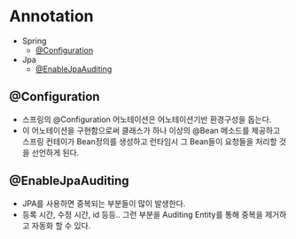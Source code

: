 # Annotation
- Spring
	- [@Configuration](#@Configuration)
- Jpa
	- [@EnableJpaAuditing](#@EnableJpaAuditing)

## @Configuration
- 스프링의 @Configuration 어노테이션은 어노테이션기반 환경구성을 돕는다. 
- 이 어노테이션을 구현함으로써 클래스가 하나 이상의 @Bean 메소드를 제공하고 스프링 컨테이가 Bean정의를 생성하고 런타임시 그 Bean들이 요청들을 처리할 것을 선언하게 된다. 


## @EnableJpaAuditing
- JPA를 사용하면 중복되는 부분들이 많이 발생한다. 
- 등록 시간, 수정 시간, id 등등.. 그런 부분을 Auditing Entity를 통해 중복을 제거하고 자동화 할 수 있다.